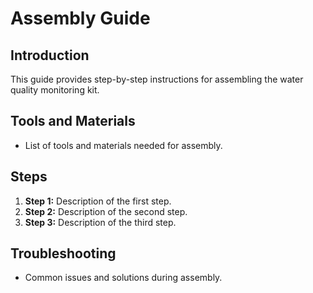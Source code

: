 # Assembly Guide

## Introduction
This guide provides step-by-step instructions for assembling the water quality monitoring kit.

## Tools and Materials
- List of tools and materials needed for assembly.

## Steps
1. **Step 1:** Description of the first step.
2. **Step 2:** Description of the second step.
3. **Step 3:** Description of the third step.

## Troubleshooting
- Common issues and solutions during assembly.
